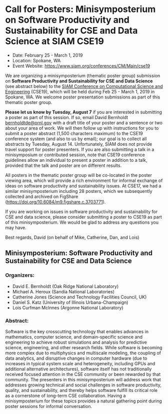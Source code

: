 # Call for Posters: Minisymposterium on Software Productivity and Sustainability for CSE and Data Science at SIAM CSE19

- Date: February 25 - March 1, 2019
- Location: Spokane, WA
- Event Website: https://www.siam.org/conferences/CM/Main/cse19 

We are organizing a minisymposterium (thematic poster group) submission on **Software Productivity and Sustainability for CSE and Data Science** (see abstract below) to the [SIAM Conference on Computational Science and Engineering](https://www.siam.org/conferences/CM/Main/cse19) (CSE19), which will be held during Feb 25 - March 1, 2019 in Spokane, WA. We welcome poster presentation submissions as part of this thematic poster group.  

**Please let us know by Tuesday, August 7** if you are interested in submitting a poster as part of this session. If so, email David Bernholdt <bernholdtde@ornl.gov> with a draft title of your poster and a sentence or two about your area of work.  We will then follow up with instructions for you to submit a poster abstract (1,500 characters maximum) to the CSE19 conference system (and also to us by email); our goal is to collect all abstracts by Tuesday, August 14.  Unfortunately, SIAM does not provide travel support for poster presenters. If you are also submitting a talk in a minisymposium or contributed session, note that CSE19 conference guidelines allow an individual to present a poster in addition to a talk, provided that the talk and poster are on different results.

All posters in the thematic poster group will be co-located in the poster viewing area, which will provide a rich environment for informal exchange of ideas on software productivity and sustainability issues.   At CSE17, we had a similar minisymposterium including 28 posters, which we subsequently collected and archived on FigShare (<https://doi.org/10.6084/m9.figshare.c.3703771>).

If you are working on issues in software productivity and sustainability for CSE and data science, please consider submitting a poster to CSE19 as part of this minisymposterium.  We would be glad to address any questions you may have.

Best regards, David (on behalf of Mike, Catherine, Dan, and Lois)

## Minisymposterium: Software Productivity and Sustainability for CSE and Data Science

### Organizers:
- David E. Bernholdt (Oak Ridge National Laboratory)
- Michael A. Heroux (Sandia National Laboratories)
- Catherine Jones (Science and Technology Facilities Council, UK)
- Daniel S. Katz (University of Illinois Urbana-Champaign)
- Lois Curfman McInnes (Argonne National Laboratory)

### Abstract:

Software is the key crosscutting technology that enables advances in mathematics, computer science, and domain-specific science and engineering to achieve robust simulations and analysis for predictive science, engineering, and other research fields.  While software is becoming more complex due to multiphysics and multiscale modeling, the coupling of data analytics, and disruptive changes in computer hardware (due to increases in typical system scale and heterogeneity, including GPUs and additional alternative architectures), software itself has not traditionally received focused attention in the CSE community or been rewarded by that community.  The presenters in this minisymposterium will address work that addresses growing technical and social challenges in software productivity, quality, and sustainability, and thereby helps software fulfill its critical role as a cornerstone of long-term CSE collaboration. Having a minisymposterium for these topics provides a natural gathering point during poster sessions for informal conversation.


<!---
Publish: yes
RSS update: 2018-07-18
Categories: development, collaboration
Topics: software engineering, projects and organizations
Tags: conference
Level: 2
Prerequisites: default
Aggregate: none
--->
